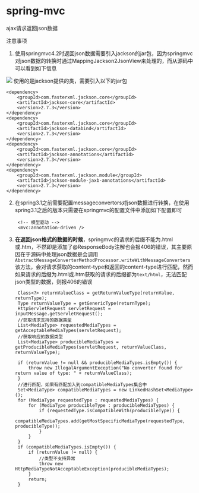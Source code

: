 # spring-mvc
ajax请求返回json数据

注意事项

1. 使用springmvc4.2时返回json数据需要引入jackson的jar包，因为springmvc对json数据的转换时通过MappingJackson2JsonView来处理的，而从源码中可以看到如下信息

![](http://i.imgur.com/OQGZvJo.png)
使用的是jackson提供的类，需要引入以下的jar包

	<dependency>
		<groupId>com.fasterxml.jackson.core</groupId>
		<artifactId>jackson-core</artifactId>
		<version>2.7.3</version>
	</dependency>
	<dependency>
		<groupId>com.fasterxml.jackson.core</groupId>
		<artifactId>jackson-databind</artifactId>
		<version>2.7.3</version>
	</dependency>
	<dependency>
		<groupId>com.fasterxml.jackson.core</groupId>
		<artifactId>jackson-annotations</artifactId>
		<version>2.7.3</version>
	</dependency>
	<dependency>
		<groupId>com.fasterxml.jackson.module</groupId>
		<artifactId>jackson-module-jaxb-annotations</artifactId>
		<version>2.7.3</version>
	</dependency>

2. 在spring3.1之前需要配置messageconvertors对json数据进行转换，在使用spring3.1之后的版本只需要在springmvc的配置文件中添加如下配置即可

		<!-- 模型驱动 -->
		<mvc:annotation-driven />
3. **在返回json格式的数据的时候**，springmvc的请求的后缀不能为.html或.htm，不然即是添加了@ResponseBody注解也会报406的错误，其主要原因在于源码中处理json数据是会调用`AbstractMessageConverterMethodProcessor.writeWithMessageConverters`该方法，会对请求获取的content-type和返回的content-type进行匹配，然而如果请求的后缀为.html或.htm获取的请求的后缀都为`text/html`，无法匹配json类型的数据，则报406的错误

		Class<?> returnValueClass = getReturnValueType(returnValue, returnType);
		Type returnValueType = getGenericType(returnType);
		HttpServletRequest servletRequest = inputMessage.getServletRequest();
		//获取请求支持的数据类型
		List<MediaType> requestedMediaTypes = getAcceptableMediaTypes(servletRequest);
		//获取响应的数据类型
		List<MediaType> producibleMediaTypes = getProducibleMediaTypes(servletRequest, returnValueClass, returnValueType);

		if (returnValue != null && producibleMediaTypes.isEmpty()) {
			throw new IllegalArgumentException("No converter found for return value of type: " + returnValueClass);
		}
		//进行匹配，如果有匹配加入到compatibleMediaTypes集合中
		Set<MediaType> compatibleMediaTypes = new LinkedHashSet<MediaType>();
		for (MediaType requestedType : requestedMediaTypes) {
			for (MediaType producibleType : producibleMediaTypes) {
				if (requestedType.isCompatibleWith(producibleType)) {
					compatibleMediaTypes.add(getMostSpecificMediaType(requestedType, producibleType));
				}
			}
		}
		if (compatibleMediaTypes.isEmpty()) {
			if (returnValue != null) {
				//类型不支持异常
				throw new HttpMediaTypeNotAcceptableException(producibleMediaTypes);
			}
			return;
		}